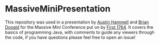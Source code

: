 # MassiveMiniPresentation

This repository was used in a presentation by [Austin Hammell](https://github.com/austinhammell) and [Brian Donald](https://github.com/0c370t) for the Massive Mini Conference put on by [First 1764](http://www.first1764.com).
It covers the basics of programming Java, with comments to guide any viewers through the code, if you have questions please feel free to open an issue!
